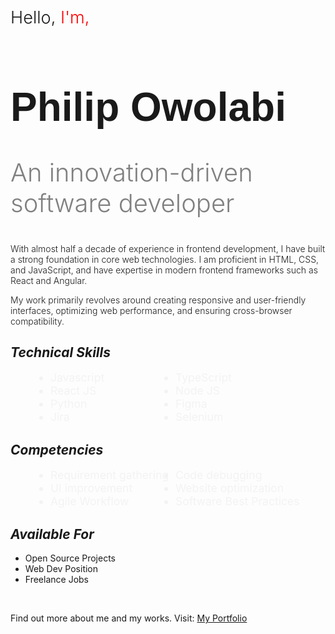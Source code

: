 <p style="font-weight: 300; font-size: 1.7rem">Hello, <span style="color: red">I'm,</span></p>

<h1 style="font-weight: bolder; font-family: poppins, sans-serif; font-size: 4rem">Philip Owolabi</h1>

<p style="color: gray; font-size: 2.5rem; font-weight: 300">An innovation-driven software developer</p>

<p style="font-weight: 300">With almost half a decade of experience in frontend development, I have built a strong foundation in core web technologies. I am proficient in HTML, CSS, and JavaScript, and have expertise in modern frontend frameworks such as React and Angular.</p>

<p style="font-weight: 300">My work primarily revolves around creating responsive and user-friendly interfaces, optimizing web performance, and ensuring cross-browser compatibility.</p>

<!-- <h2 style="font-style: italic; font-weight: bolder">Technical Skills</h2> -->

## _*Technical Skills*_

<ul style="margin: 0">
    <div style="display: flex; justify-content: space-evenly; max-width: 400px; width: 90%; margin: auto">
        <li style="font-size: 1.1rem; color: #f3f3f3; flex-basis: 50%">Javascript</li>
        <li style="font-size: 1.1rem; color: #f3f3f3;flex-basis: 50%">TypeScript</li>
    </div>
    <div style="display: flex; justify-content: space-evenly; max-width: 400px; width: 90%; margin: auto">
        <li style="font-size: 1.1rem; color: #f3f3f3; flex-basis: 50%">React JS</li>
        <li style="font-size: 1.1rem; color: #f3f3f3;flex-basis: 50%">Node JS</li>
    </div>
    <div style="display: flex; justify-content: space-evenly; max-width: 400px; margin: auto">
        <li style="font-size: 1.1rem; color: #f3f3f3; flex-basis: 50%">Python</li>
        <li style="font-size: 1.1rem; color: #f3f3f3;flex-basis: 50%">Figma</li>
    </div>
    <div style="display: flex; justify-content: space-evenly; max-width: 400px; margin: auto">
        <li style="font-size: 1.1rem; color: #f3f3f3; flex-basis: 50%">Jira</li>
        <li style="font-size: 1.1rem; color: #f3f3f3;flex-basis: 50%">Selenium</li>
    </div>
</ul>

<!-- <h2 style="font-style: italic; font-weight: bolder">Competencies</h2> -->

## _*Competencies*_

<ul style="margin: 0">
    <div style="display: flex; justify-content: space-evenly; max-width: 400px; width: 90%; margin: auto">
        <li style="font-size: 1.1rem; color: #f3f3f3; flex-basis: 50%">Requirement gathering</li>
        <li style="font-size: 1.1rem; color: #f3f3f3;flex-basis: 50%">Code debugging</li>
    </div>
    <div style="display: flex; justify-content: space-evenly; max-width: 400px; width: 90%; margin: auto">
        <li style="font-size: 1.1rem; color: #f3f3f3; flex-basis: 50%">UI improvement</li>
        <li style="font-size: 1.1rem; color: #f3f3f3;flex-basis: 50%">Website optimization</li>
    </div>
    <div style="display: flex; justify-content: space-evenly; max-width: 400px; margin: auto">
        <li style="font-size: 1.1rem; color: #f3f3f3; flex-basis: 50%">Agile Workflow</li>
        <li style="font-size: 1.1rem; color: #f3f3f3;flex-basis: 50%">Software Best Practices</li>
    </div>
    
</ul>

## _*Available For*_

<!-- <h2 style="font-style: italic; font-weight: bolder">Available</h2> -->

<!-- - Freelance Jobs
- FrontEnd Position
- Backend Position
- FullStack Position
- Mobile App Development Role  -->

- Open Source Projects
- Web Dev Position
- Freelance Jobs
<br/>
<p>Find out more about me and my works. Visit:  <a href="https://philipthedeveloper.netlify.app" target="_blank">My Portfolio</a></p>

<!--

## Language of Expertise

- Javascript
- Python
- Kotlin

### Skills

- HTML5
- CSS3
- Javascript
- TypeScript
- SASS
- ReactJS
- React Native
- NodeJS
- ExpressJS
- MongoDB
- Python
- Kotlin
- Data Structure and Algorithm -->
